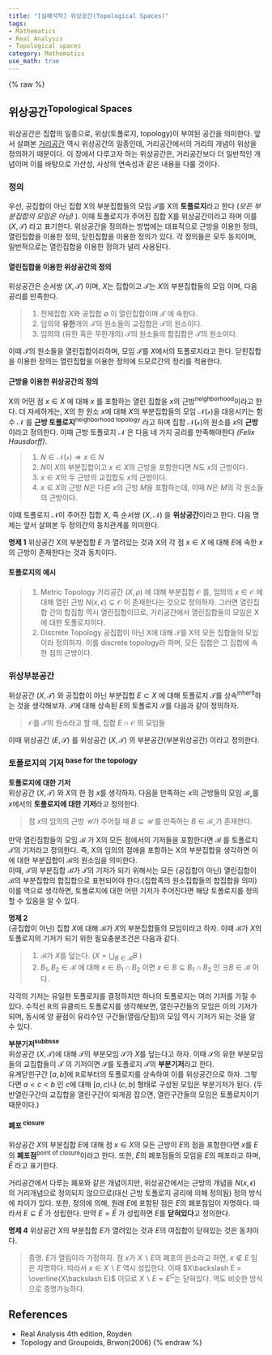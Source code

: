 ```yaml
---
title: "[실해석학] 위상공간(Topological Spaces)"
tags:
- Mathematics
- Real Analysis
- Topological spaces
category: Mathematics
use_math: true
---
```

{% raw %}

## 위상공간<sup>Topological Spaces</sup>
위상공간은 집합의 일종으로, 위상(토폴로지, topology)이 부여된 공간을 의미한다. 앞서 살펴본 [거리공간](https://ddangchani.github.io/mathematics/realanalyis_metricspaces) 역시 위상공간의 일종인데, 거리공간에서의 거리의 개념이 위상을 정의하기 때문이다. 이 장에서 다루고자 하는 위상공간은, 거리공간보다 더 일반적인 개념이며 이를 바탕으로 가산성, 사상의 연속성과 같은 내용을 다룰 것이다.   

### 정의
우선, 공집합이 아닌 집합 X의 부분집합들의 모임 $\mathcal{T}$를 X의 **토플로지**라고 한다 (*모든 부분집합의 모임은 아님!* ). 이때 토폴로지가 주어진 집합 X를 위상공간이라고 하며 이를 $(X,\mathcal{T})$ 라고 표기한다. 위상공간을 정의하는 방법에는 대표적으로 근방을 이용한 정의, 열린집합을 이용한 정의, 닫힌집합을 이용한 정의가 있다. 각 정의들은 모두 동치이며, 일반적으로는 열린집합을 이용한 정의가 널리 사용된다.   
#### 열린집합을 이용한 위상공간의 정의 
위상공간은 순서쌍 $(X,\mathcal{T})$ 이며, $X$는 집합이고 $\mathcal{T}$는 $X$의 부분집합들의 모임 이며, 다음 공리를 만족한다.
> 1. 전체집합 X와 공집합 $\emptyset$ 이 열린집합이며 $\mathcal{T}$ 에 속한다.
> 2. 임의의 **유한**개의 $\mathcal{T}$의 원소들의 교집합은 $\mathcal{T}$의 원소이다. 
> 3. 임의의 (유한 혹은 무한개의) $\mathcal{T}$의 원소들의 합집합은 $\mathcal{T}$의 원소이다.       

이때 $\mathcal{T}$의 원소들을 열린집합이라하며, 모임 $\mathcal{T}$를 $X$에서의 토폴로지라고 한다. 닫힌집합을 이용한 정의는 열린집합을 이용한 정의에 드모르간의 정리를 적용한다.

#### 근방을 이용한 위상공간의 정의
X의 어떤 점 $x\in X$ 에 대해 $x$ 를 포함하는 열린 집합을 $x$의 근방<sup>neighborhood</sup>이라고 한다. 더 자세하게는, X의 한 원소 $x$에 대해 $X$의 부분집합들의 모임 $\mathcal{N(x)}$을 대응시키는 함수 $\mathcal{N}$ 를 **근방 토폴로지**<sup>neighborhood topology</sup> 라고 하며 집합 $\mathcal{N(x)}$의 원소를 $x$의 **근방**이라고 정의한다. 이때 근방 토폴로지 $\mathcal{N}$ 은 다음 네 가지 공리를 만족해야한다 *(Felix Hausdorff)*.   
> 1. $N\in \mathcal{N(x)} \Rightarrow x\in N$
> 2. $N$이 $X$의 부분집합이고 $x\in X$의 근방을 포함한다면 $N$도 $x$의 근방이다.
> 3. $x\in X$의 두 근방의 교집합도 $x$의 근방이다. 
> 4. $x\in X$의 근방 $N$은 다른 $x$의 근방 $M$을 포함하는데, 이때 $N$은 $M$의 각 원소들의 근방이다.

이때 토폴로지 $\mathcal{N}$이 주어진 집합 $X$, 즉 순서쌍 $(X,\mathcal{N})$ 을 **위상공간**이라고 한다. 다음 명제는 앞서 살펴본 두 정의간의 동치관계를 의미한다.

**명제 1** 위상공간 X의 부분집합 $E$ 가 열려있는 것과 X의 각 점 $x\in X$ 에 대해 $E$에 속한 $x$의 근방이 존재한다는 것과 동치이다.    

#### 토폴로지의 예시
> 1. Metric Topology
> 거리공간 $(X,\rho)$ 에 대해 부분집합 $\mathcal{O}$ 를, 임의의 $x\in \mathcal{O}$ 에 대해 열린 근방 $N(x,\epsilon)\subseteq \mathcal{O}$ 이 존재한다는 것으로 정의하자. 그러면 열린집합 간의 합집합 역시 열린집합이므로, 거리공간에서 열린집합들의 모임은 X에 대한 토폴로지이다.
> 2. Discrete Topology
> 공집합이 아닌 X에 대해 $\mathcal{T}$를 X의 모든 집합들의 모임이라 정의하자. 이를 discrete topology라 하며, 모든 집합은 그 집합에 속한 점의 근방이다.

### 위상부분공간
위상공간 $(X,\mathcal{T})$ 와 공집합이 아닌 부분집합 $E\subset X$ 에 대해 토폴로지 $\mathcal{T}$를 상속<sup>inherit</sup>하는 것을 생각해보자. $\mathcal{T}$에 대해 상속된 $E$의 토폴로지 $\mathcal{S}$를 다음과 같이 정의하자.   
> $\mathcal{O}$를 $\mathcal{T}$의 원소라고 할 때, 집합 $E\cap \mathcal{O}$ 의 모임들   

이때 위상공간 $(E,\mathcal{S})$ 를 위상공간 $(X,\mathcal{T})$ 의 부분공간(부분위상공간) 이라고 정의한다.   

### 토폴로지의 기저<sup> base for the topology</sup>
**토폴로지에 대한 기저**   
위상공간 $(X,\mathcal{T})$ 와 $X$의 한 점 $x$를 생각하자. 다음을 만족하는 $x$의 근방들의 모임 $\mathcal{B_x}$를 $x$에서의 **토폴로지에 대한 기저**라고 정의한다.   
>점 $x$의 임의의 근방 $\mathcal{U}$가 주어질 때 $B\subseteq \mathcal{U}$ 를 만족하는 $B \in \mathcal{B_x}$가 존재한다.   

만약 열린집합들의 모임 $\mathcal{B}$ 가 X의 모든 점에서의 기저들을 포함한다면 $\mathcal{B}$ 를 토폴로지 $\mathcal{T}$의 기저라고 정의한다. 즉, X의 임의의 점에을 포함하는 X의 부분집합을 생각하면 이에 대한 부분집합이 $\mathcal{B}$의 원소임을 의미한다.   
 이때, $\mathcal{T}$의 부분집합 $\mathcal{B}$가 $\mathcal{T}$의 기저가 되기 위해서는 모든 (공집합이 아닌) 열린집합이 $\mathcal{B}$의 부분집합의 합집합으로 표현되어야 한다.(집합족의 원소집합들의 합집합을 의미) 이를 역으로 생각하면, 토폴로지에 대한 어떤 기저가 주어진다면 해당 토폴로지를 정의할 수 있음을 알 수 있다.   

**명제 2**   
(공집합이 아닌) 집합 $X$에 대해 $\mathcal{B}$가 $X$의 부분집합들의 모임이라고 하자. 이때 $\mathcal{B}$가 $X$의 토폴로지의 기저가 되기 위한 필요충분조건은 다음과 같다.   
> 1. $\mathcal{B}$가 $X$를 덮는다. ($X=\bigcup_{B\in\mathcal{B}}B$ )
> 2. $B_1,B_2 \in \mathcal{B}$ 에 대해 $x\in B_1\cap B_2$ 이면 $x\in B\subseteq B_1\cap B_2$ 인 $\exists B\in \mathcal{B}$ 이다.

각각의 기저는 유일한 토폴로지를 결정하지만 하나의 토폴로지는 여러 기저를 가질 수 있다. 수직선 $\mathbb{R}$의 유클릐드 토폴로지를 생각해보면, 열린구간들의 모임은 이의 기저가 되며, 동시에 양 끝점이 유리수인 구간들(열림/닫힘)의 모임 역시 기저가 되는 것을 알 수 있다.    

**부분기저<sup>subbsse</sup>**   
위상공간 $(X,\mathcal{T})$에 대해 $\mathcal{T}$의 부분모임 $\mathcal{S}$가 $X$를 덮는다고 하자. 이때 $\mathcal{S}$의 유한 부분모임들의 교집합들이 $\mathcal{T}$ 의 기저이면 $\mathcal{S}$를 토폴로지 $\mathcal{T}$의 **부분기저**라고 한다.   
유계닫힌구간 $[a,b]$에 $\mathbb{R}$로부터의 토폴로지를 상속하여 이를 위상공간으로 하자. 그렇다면 $a<c<b$ 인 $c$에 대해 $[a,c)$나 $(c,b]$ 형태로 구성된 모임은 부분기저가 된다. (두 반열린구간의 교집합을 열린구간이 되게끔 잡으면, 열린구간들의 모임은 토폴로지이기 때문이다.)   

#### 폐포<sup> closure</sup>
위상공간 $X$의 부분집합 $E$에 대해 점 $x\in X$의 모든 근방이 $E$의 점을 포함한다면 $x$를 $E$의 **폐포점**<sup>point of closure</sup>이라고 한다. 또한, $E$의 폐포점들의 모임을 $E$의 페포라고 하며, $\bar{E}$ 라고 표기한다.   

거리공간에서 다루는 폐포와 같은 개념이지만, 위상공간에서는 근방의 개념을 $N(x,\epsilon)$ 의 거리개념으로 정의되지 않으므로(대신 근방 토폴로지 공리에 의해 정의됨) 정의 방식에 차이가 있다. 또한, 정의에 의해, 원래 $E$에 포함된 점은 $E$의 폐포점임이 자명하다. 따라서 $E\subseteq\bar{E}$ 가 성립한다. 만약 $E=\bar{E}$ 가 성립하면 $E$를 **닫혀있다**고 정의한다.   

**명제 4** 위상공간 $X$의 부분집합 $E$가 열려있는 것과 $E$의 여집합이 닫혀있는 것은 동치이다.   
> 증명. $E$가 열림이라 가정하자. 점 $x$가 $X\backslash E$의 폐포의 원소라고 하면, $x\notin E$ 임은 자명하다. 따라서 $x\in X\backslash E$ 역시 성립한다. 이때 $X\backslash E = \overline{X\backslash E}$ 이므로 $X\backslash E = E^C$는 닫혀있다. 역도 비슷한 방식으로 증명가능하다.

## References
 - Real Analysis 4th edition, Royden
 - Topology and Groupoids, Brwon(2006)
{% endraw %}